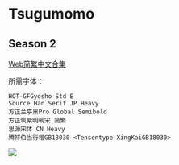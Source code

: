 # Tsugumomo

## Season 2

[Web简繁中文合集](https://github.com/Nekomoekissaten-SUB/Nekomoekissaten-Storage/releases/download/subtitles_pkg/Tsugumomo_S2_Web_zho.7z)

所需字体：
```
HOT-GFGyosho Std E
Source Han Serif JP Heavy
方正兰亭黑Pro Global Semibold
方正筑紫明朝宋 简繁
思源宋体 CN Heavy
腾祥伯当行楷GB18030 <Tensentype XingKaiGB18030>
```

![](https://nekomoe.pages.dev/images/2020-04/momo.png)
